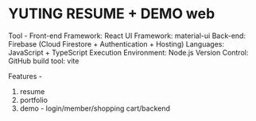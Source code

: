 # YUTING RESUME + DEMO web 

Tool -
Front-end Framework: React
UI Framework: material-ui
Back-end: Firebase (Cloud Firestore + Authentication + Hosting)
Languages: JavaScript + TypeScript
Execution Environment: Node.js
Version Control: GitHub
build tool: vite

Features -
1. resume
2. portfolio
3. demo - login/member/shopping cart/backend

